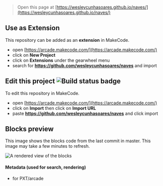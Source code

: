  


> Open this page at [https://wesleycunhasoares.github.io/naves/](https://wesleycunhasoares.github.io/naves/)

## Use as Extension

This repository can be added as an **extension** in MakeCode.

* open [https://arcade.makecode.com/](https://arcade.makecode.com/)
* click on **New Project**
* click on **Extensions** under the gearwheel menu
* search for **https://github.com/wesleycunhasoares/naves** and import

## Edit this project ![Build status badge](https://github.com/wesleycunhasoares/naves/workflows/MakeCode/badge.svg)

To edit this repository in MakeCode.

* open [https://arcade.makecode.com/](https://arcade.makecode.com/)
* click on **Import** then click on **Import URL**
* paste **https://github.com/wesleycunhasoares/naves** and click import

## Blocks preview

This image shows the blocks code from the last commit in master.
This image may take a few minutes to refresh.

![A rendered view of the blocks](https://github.com/wesleycunhasoares/naves/raw/master/.github/makecode/blocks.png)

#### Metadata (used for search, rendering)

* for PXT/arcade
<script src="https://makecode.com/gh-pages-embed.js"></script><script>makeCodeRender("{{ site.makecode.home_url }}", "{{ site.github.owner_name }}/{{ site.github.repository_name }}");</script>
